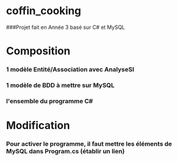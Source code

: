# coffin_cooking
###Projet fait en Année 3 basé sur C# et MySQL

# Composition

### 1 modèle Entité/Association avec AnalyseSI
### 1 modèle de BDD à mettre sur MySQL
### l'ensemble du programme C#

# Modification

### Pour activer le programme, il faut mettre les éléments de MySQL dans Program.cs (établir un lien)
